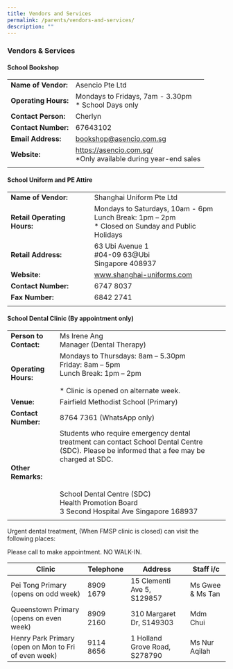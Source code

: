 ```yaml
---
title: Vendors and Services
permalink: /parents/vendors-and-services/
description: ""
---
```

### Vendors & Services

####  School Bookshop

|  |  |
|---|---|
| **Name of Vendor:** | Asencio Pte Ltd |
| **Operating Hours:** | Mondays to Fridays, 7am - 3.30pm<br>* School Days only |
| **Contact Person:** | Cherlyn |
| **Contact Number:** |67643102  |
| **Email Address:** | bookshop@asencio.com.sg |
| **Website:** | https://asencio.com.sg/<br>\*Only available during year-end sales |
|  |  |

#### School Uniform and PE Attire

|  |  |
|---|---|
| **Name of Vendor:** | Shanghai Uniform Pte Ltd |
| **Retail Operating Hours:** | Mondays to Saturdays, 10am - 6pm<br>Lunch Break: 1pm – 2pm<br>* Closed on Sunday and Public Holidays |
| **Retail Address:** | 63 Ubi Avenue 1<br>#04-09 63@Ubi<br>Singapore 408937 |
| **Website:** | www.shanghai-uniforms.com |
| **Contact Number:** | 6747 8037 |
| **Fax Number:** | 6842 2741 |
|  |  |

#### School Dental Clinic (By appointment only)

|  |  |
|---|---|
| **Person to Contact:** | Ms Irene Ang<br>Manager (Dental Therapy)  |
| **Operating Hours:** | Mondays to Thursdays: 8am – 5.30pm<br>Friday: 8am – 5pm<br>Lunch Break: 1pm – 2pm<br><br>* Clinic is opened on alternate week. |
| **Venue:** | Fairfield Methodist School (Primary) |
| **Contact Number:** | 8764 7361 (WhatsApp only) |
| **Other Remarks:** | Students who require emergency dental treatment can contact School Dental Centre (SDC). Please be informed that a fee may be charged at SDC.<br><br><br><br>School Dental Centre (SDC)<br>Health Promotion Board<br>3 Second Hospital Ave Singapore 168937 | <br> <br>For Dental Emergency, please contact Health Promotion Board at [Contact\_YPS@hpb.gov.sg](mailto:Contact_YPS@hpb.gov.sg)
|  |  |

Urgent dental treatment, (When FMSP clinic is closed) can visit the following places:

Please call to make appointment. NO WALK-IN.

| Clinic | Telephone | Address | Staff i/c |
|---|---|---|---|
| Pei Tong Primary<br>(opens on odd week) | 8909 1679 | 15 Clementi Ave 5, S129857 | Ms Gwee & Ms Tan |
| Queenstown Primary (opens on even week) | 8909 2160 | 310 Margaret Dr, S149303 | Mdm Chui |
| Henry Park Primary<br>(open on Mon to Fri of even week) | 9114 8656 | 1 Holland Grove Road, S278790 | Ms Nur Aqilah |